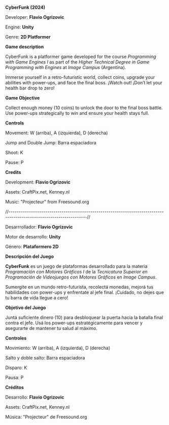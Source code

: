 **CyberFunk (2024)**

Developer: **Flavio Ogrizovic**

Engine: **Unity**

Genre: **2D Platformer**

**Game description**

CyberFunk is a platformer game developed for the course *Programming with Game Engines I* as part of the *Higher Technical Degree in Game Programming with Engines* at *Image Campus* (Argentina).

Immerse yourself in a retro-futuristic world, collect coins, upgrade your abilities with power-ups, and face the final boss. ¡Watch out! ¡Don’t let your health bar drop to zero!

**Game Objective**

Collect enough money (10 coins) to unlock the door to the final boss battle. Use power-ups strategically to win and ensure your health stays full.

**Controls**

Movement: W (arriba), A (izquierda), D (derecha)

Jump and Double Jump: Barra espaciadora

Shoot: K

Pause: P

**Credits**

Development: **Flavio Ogrizovic**

Assets: CraftPix.net, Kenney.nl

Music: "Projecteur" from Freesound.org

//--------------------------------------------------------------------------------------------------------------------//

Desarrrollador: **Flavio Ogrizovic**

Motor de desarrollo: **Unity**

Género: **Plataformero 2D**

**Descripción del Juego**

**CyberFunk** es un juego de plataformas desarrollado para la materia *Programación con Motores Gráficos I* de la *Tecnicatura Superior en Programación de Videojuegos con Motores Gráficos* en *Image Campus*.

Sumergite en un mundo retro-futurista, recolectá monedas, mejorá tus habilidades con power-ups y enfrentate al jefe final. ¡Cuidado, no dejes que tu barra de vida llegue a cero!

**Objetivo del Juego**

Juntá suficiente dinero (10) para desbloquear la puerta hacia la batalla final contra el jefe. Usá los power-ups estratégicamente para vencer y asegurarte de mantener tu salud al máximo.

**Controles**

Movimiento: W (arriba), A (izquierda), D (derecha)

Salto y doble salto: Barra espaciadora

Disparo: K

Pausa: P

**Créditos**

Desarrollo: **Flavio Ogrizovic**

Assets: CraftPix.net, Kenney.nl

Música: "Projecteur" de Freesound.org
